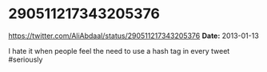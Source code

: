# 290511217343205376
https://twitter.com/AliAbdaal/status/290511217343205376
**Date:** 2013-01-13

I hate it when people feel the need to use a hash tag in every tweet #seriously
